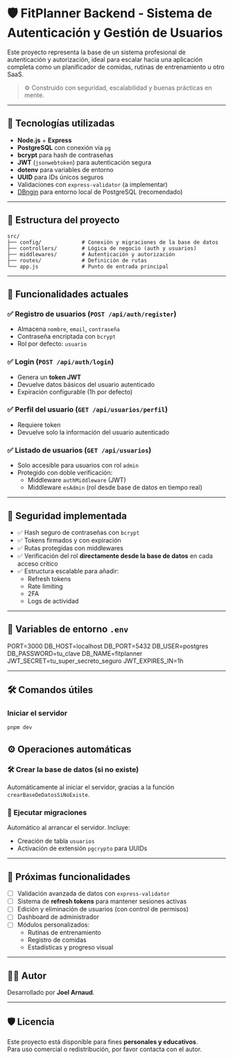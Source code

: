 # 🛡️ FitPlanner Backend - Sistema de Autenticación y Gestión de Usuarios

Este proyecto representa la base de un sistema profesional de autenticación y autorización, ideal para escalar hacia una aplicación completa como un planificador de comidas, rutinas de entrenamiento u otro SaaS.

> ⚙️ Construido con seguridad, escalabilidad y buenas prácticas en mente.

---

## 🚀 Tecnologías utilizadas

- **Node.js** + **Express**
- **PostgreSQL** con conexión vía `pg`
- **bcrypt** para hash de contraseñas
- **JWT** (`jsonwebtoken`) para autenticación segura
- **dotenv** para variables de entorno
- **UUID** para IDs únicos seguros
- Validaciones con `express-validator` (a implementar)
- [DBngin](https://dbngin.com/) para entorno local de PostgreSQL (recomendado)

---

## 📁 Estructura del proyecto

```
src/
├── config/             # Conexión y migraciones de la base de datos
├── controllers/        # Lógica de negocio (auth y usuarios)
├── middlewares/        # Autenticación y autorización
├── routes/             # Definición de rutas
└── app.js              # Punto de entrada principal
```

---

## 🧠 Funcionalidades actuales

### ✅ Registro de usuarios (`POST /api/auth/register`)
- Almacena `nombre`, `email`, `contraseña`
- Contraseña encriptada con `bcrypt`
- Rol por defecto: `usuario`

### ✅ Login (`POST /api/auth/login`)
- Genera un **token JWT**
- Devuelve datos básicos del usuario autenticado
- Expiración configurable (1h por defecto)

### ✅ Perfil del usuario (`GET /api/usuarios/perfil`)
- Requiere token
- Devuelve solo la información del usuario autenticado

### ✅ Listado de usuarios (`GET /api/usuarios`)
- Solo accesible para usuarios con rol `admin`
- Protegido con doble verificación:
  - Middleware `authMiddleware` (JWT)
  - Middleware `esAdmin` (rol desde base de datos en tiempo real)

---

## 🔐 Seguridad implementada

- ✅ Hash seguro de contraseñas con `bcrypt`
- ✅ Tokens firmados y con expiración
- ✅ Rutas protegidas con middlewares
- ✅ Verificación del rol **directamente desde la base de datos** en cada acceso crítico
- ✅ Estructura escalable para añadir:
  - Refresh tokens
  - Rate limiting
  - 2FA
  - Logs de actividad

---

## 🔧 Variables de entorno `.env`

PORT=3000
DB_HOST=localhost
DB_PORT=5432
DB_USER=postgres
DB_PASSWORD=tu_clave
DB_NAME=fitplanner
JWT_SECRET=tu_super_secreto_seguro
JWT_EXPIRES_IN=1h

---

## 🛠 Comandos útiles

### Iniciar el servidor

```bash
pnpm dev
```

## ⚙️ Operaciones automáticas

### 🛠 Crear la base de datos (si no existe)
Automáticamente al iniciar el servidor, gracias a la función `crearBaseDeDatosSiNoExiste`.

### 🧱 Ejecutar migraciones
Automático al arrancar el servidor. Incluye:
- Creación de tabla `usuarios`
- Activación de extensión `pgcrypto` para UUIDs

---

## 🔮 Próximas funcionalidades

- [ ] Validación avanzada de datos con `express-validator`
- [ ] Sistema de **refresh tokens** para mantener sesiones activas
- [ ] Edición y eliminación de usuarios (con control de permisos)
- [ ] Dashboard de administrador
- [ ] Módulos personalizados:
  - Rutinas de entrenamiento
  - Registro de comidas
  - Estadísticas y progreso visual

---

## 👨‍💻 Autor

Desarrollado por **Joel Arnaud**.

---

## 🛡️ Licencia

Este proyecto está disponible para fines **personales y educativos**.  
Para uso comercial o redistribución, por favor contacta con el autor.
